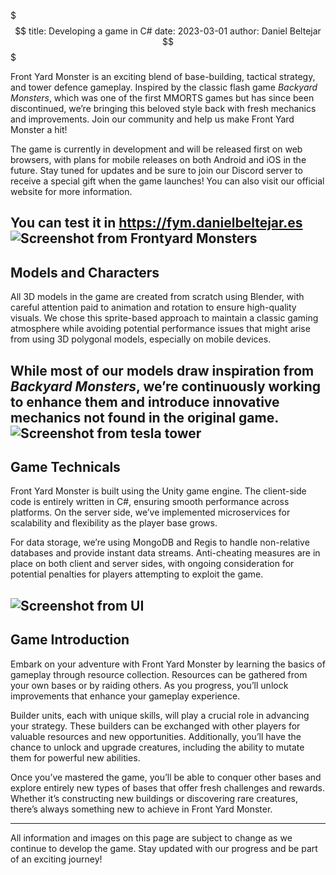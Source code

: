 $$$
title: Developing a game in C# 
date: 2023-03-01
author: Daniel Beltejar 
$$$

Front Yard Monster is an exciting blend of base-building, tactical strategy, and tower defence gameplay. Inspired by the classic flash game *Backyard Monsters*, which was one of the first MMORTS games but has since been discontinued, we’re bringing this beloved style back with fresh mechanics and improvements. Join our community and help us make Front Yard Monster a hit!

The game is currently in development and will be released first on web browsers, with plans for mobile releases on both Android and iOS in the future. Stay tuned for updates and be sure to join our Discord server to receive a special gift when the game launches! You can also visit our official website for more information.

You can test it in https://fym.danielbeltejar.es  
![Screenshot from Frontyard Monsters](https://danielbeltejar.es/assets/images/posts/0/thumbnail-monsters-backyard-creatures.webp)
---

## Models and Characters

All 3D models in the game are created from scratch using Blender, with careful attention paid to animation and rotation to ensure high-quality visuals. We chose this sprite-based approach to maintain a classic gaming atmosphere while avoiding potential performance issues that might arise from using 3D polygonal models, especially on mobile devices.

While most of our models draw inspiration from *Backyard Monsters*, we’re continuously working to enhance them and introduce innovative mechanics not found in the original game.
![Screenshot from tesla tower](https://danielbeltejar.es/assets/images/posts/0/backyard-creatures-tesla-render.webp)
---

## Game Technicals

Front Yard Monster is built using the Unity game engine. The client-side code is entirely written in C#, ensuring smooth performance across platforms. On the server side, we’ve implemented microservices for scalability and flexibility as the player base grows.

For data storage, we’re using MongoDB and Regis to handle non-relative databases and provide instant data streams. Anti-cheating measures are in place on both client and server sides, with ongoing consideration for potential penalties for players attempting to exploit the game.

![Screenshot from UI](https://danielbeltejar.es/assets/images/posts/0/resources.webp)
---

## Game Introduction

Embark on your adventure with Front Yard Monster by learning the basics of gameplay through resource collection. Resources can be gathered from your own bases or by raiding others. As you progress, you’ll unlock improvements that enhance your gameplay experience.

Builder units, each with unique skills, will play a crucial role in advancing your strategy. These builders can be exchanged with other players for valuable resources and new opportunities. Additionally, you’ll have the chance to unlock and upgrade creatures, including the ability to mutate them for powerful new abilities.

Once you’ve mastered the game, you’ll be able to conquer other bases and explore entirely new types of bases that offer fresh challenges and rewards. Whether it’s constructing new buildings or discovering rare creatures, there’s always something new to achieve in Front Yard Monster.

---

All information and images on this page are subject to change as we continue to develop the game. Stay updated with our progress and be part of an exciting journey!